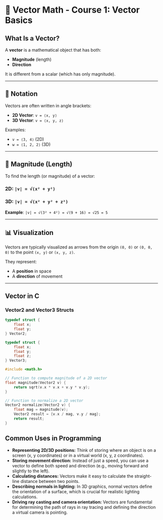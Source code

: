 # 🧮 Vector Math - Course 1: Vector Basics

## What Is a Vector?

A **vector** is a mathematical object that has both:

- **Magnitude** (length)
- **Direction**

It is different from a scalar (which has only magnitude).

---

## 📐 Notation

Vectors are often written in angle brackets:

- **2D Vector**: `v = ⟨x, y⟩`
- **3D Vector**: `v = ⟨x, y, z⟩`

Examples:

- `v = ⟨3, 4⟩` (2D)
- `w = ⟨1, 2, 2⟩` (3D)

---

## 📏 Magnitude (Length)

To find the length (or magnitude) of a vector:

### 2D: `|v| = √(x² + y²)`
### 3D: `|v| = √(x² + y² + z²)`

**Example**: `|v| = √(3² + 4²) = √(9 + 16) = √25 = 5`

---

## 📊 Visualization

Vectors are typically visualized as arrows from the origin `(0, 0)` or `(0, 0, 0)` to the point `(x, y)` or `(x, y, z)`.

They represent:
- A **position** in space
- A **direction** of movement

---

##  Vector in C

### Vector2 and Vector3 Structs

```c
typedef struct {
    float x;
    float y;
} Vector2;

typedef struct {
    float x;
    float y;
    float z;
} Vector3;
```
```c
#include <math.h>

// Function to compute magnitude of a 2D vector
float magnitude(Vector2 v) {
    return sqrt(v.x * v.x + v.y * v.y);
}

// Function to normalize a 2D vector
Vector2 normalize(Vector2 v) {
    float mag = magnitude(v);
    Vector2 result = {v.x / mag, v.y / mag};
    return result;
}
```
## Common Uses in Programming

* **Representing 2D/3D positions:** Think of storing where an object is on a screen (x, y coordinates) or in a virtual world (x, y, z coordinates).
* **Storing movement direction:** Instead of just a speed, you can use a vector to define both speed and direction (e.g., moving forward and slightly to the left).
* **Calculating distances:** Vectors make it easy to calculate the straight-line distance between two points.
* **Describing normals in lighting:** In 3D graphics, normal vectors define the orientation of a surface, which is crucial for realistic lighting calculations.
* **Driving ray casting and camera orientation:** Vectors are fundamental for determining the path of rays in ray tracing and defining the direction a virtual camera is pointing.
